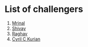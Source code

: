 # List of challengers
1. [Mrinal](https://github.com/mrinal1224)
2. [Shivay](https://github.com/shivaylamba)
3. [Raghav](https://github.com/raghavdhingra)
4. [Cyril C Kurian](https://github.com/cyrilckurian)
